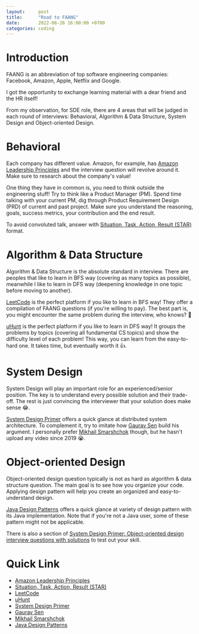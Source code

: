 ```yaml
---
layout:     post
title:      "Road to FAANG"
date:       2022-06-26 16:00:00 +0700
categories: coding
---
```


# Introduction

FAANG is an abbreviation of top software engineering companies: Facebook, Amazon, Apple, Netflix and Google.

I got the opportunity to exchange learning material with a dear friend and the HR itself!

From my observation, for SDE role, there are 4 areas that will be judged in each round of interviews: Behavioral,
Algorithm & Data Structure, System Design and Object-oriented Design.

# Behavioral

Each company has different value. Amazon, for example, has [Amazon Leadership Principles](https://www.amazon.jobs/en/principles)
and the interview question will revolve around it. Make sure to research about the company's value!

One thing they have in common is, you need to think outside the engineering stuff! Try to think like a Product Manager 
(PM). Spend time talking with your current PM, dig through Product Requirement Design (PRD) of current and past
project. Make sure you understand the reasoning, goals, success metrics, your contribution and the end result.

To avoid convoluted talk, answer with [Situation, Task, Action, Result (STAR)](https://www.thebalancecareers.com/what-is-the-star-interview-response-technique-2061629)
format.

# Algorithm & Data Structure

Algorithm & Data Structure is the absolute standard in interview. There are peoples that like to learn in BFS way
(covering as many topics as possible), meanwhile I like to learn in DFS way (deepening knowledge in one topic before
moving to another).

[LeetCode](https://leetcode.com/) is the perfect platform if you like to learn in BFS way! They offer a compilation
of FAANG questions (if you're willing to pay). The best part is, you might encounter the same problem during the
interview, who knows? 🤫

[uHunt](https://uhunt.onlinejudge.org/) is the perfect platform if you like to learn in DFS way! It groups the problems
by topics (covering all fundamental CS topics) and show the difficulty level of each problem! This way, you can
learn from the easy-to-hard one. It takes time, but eventually worth it 👍.

# System Design

System Design will play an important role for an experienced/senior position. The key is to understand every possible
solution and their trade-off. The rest is just convincing the interviewer that your solution does make sense 😂.

[System Design Primer](https://github.com/donnemartin/system-design-primer) offers a quick glance at distributed system
architecture. To complement it, try to imitate how [Gaurav Sen](https://www.youtube.com/c/GauravSensei) build his
argument. I personally prefer [Mikhail Smarshchok](https://www.youtube.com/c/SystemDesignInterview) though,
but he hasn't upload any video since 2019 😭.

# Object-oriented Design

Object-oriented design question typically is not as hard as algorithm & data structure question. The main goal is to see
how you organize your code. Applying design pattern will help you create an organized and easy-to-understand design.

[Java Design Patterns](https://java-design-patterns.com/) offers a quick glance at variety of design pattern with its
Java implementation. Note that if you're not a Java user, some of these pattern might not be applicable.

There is also a section of [System Design Primer: Object-oriented design interview questions with solutions](https://github.com/donnemartin/system-design-primer#object-oriented-design-interview-questions-with-solutions)
to test out your skill.

# Quick Link

- [Amazon Leadership Principles](https://www.amazon.jobs/en/principles)
- [Situation, Task, Action, Result (STAR)](https://www.thebalancecareers.com/what-is-the-star-interview-response-technique-2061629)
- [LeetCode](https://leetcode.com/)
- [uHunt](https://uhunt.onlinejudge.org/)
- [System Design Primer](https://github.com/donnemartin/system-design-primer)
- [Gaurav Sen](https://www.youtube.com/c/GauravSensei)
- [Mikhail Smarshchok](https://www.youtube.com/c/SystemDesignInterview)
- [Java Design Patterns](https://java-design-patterns.com/)
